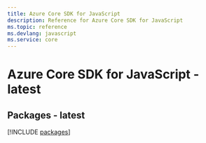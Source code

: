 ```yaml
---
title: Azure Core SDK for JavaScript
description: Reference for Azure Core SDK for JavaScript
ms.topic: reference
ms.devlang: javascript
ms.service: core
---
```

# Azure Core SDK for JavaScript - latest
## Packages - latest
[!INCLUDE [packages](core-index.md)]

